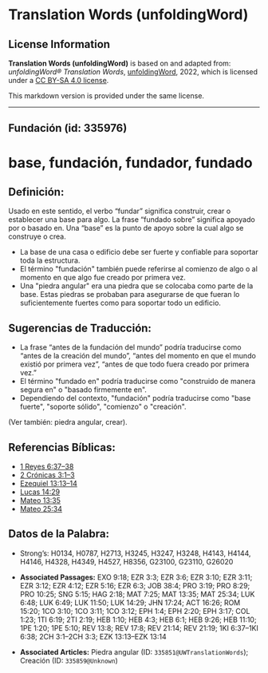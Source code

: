 # Translation Words (unfoldingWord)

## License Information

**Translation Words (unfoldingWord)** is based on and adapted from: _unfoldingWord® Translation Words_, [unfoldingWord](https://unfoldingword.org/utw), 2022, which is licensed under a [CC BY-SA 4.0 license](https://creativecommons.org/licenses/by-sa/4.0/legalcode.en).

This markdown version is provided under the same license.



--------------------------------

## Fundación (id: 335976)

base, fundación, fundador, fundado
==================================

Definición:
-----------

Usado en este sentido, el verbo “fundar” significa construir, crear o establecer una base para algo. La frase “fundado sobre” significa apoyado por o basado en. Una “base” es la punto de apoyo sobre la cual algo se construye o crea.

* La base de una casa o edificio debe ser fuerte y confiable para soportar toda la estructura.
* El término "fundación" también puede referirse al comienzo de algo o al momento en que algo fue creado por primera vez.
* Una "piedra angular" era una piedra que se colocaba como parte de la base. Estas piedras se probaban para asegurarse de que fueran lo suficientemente fuertes como para soportar todo un edificio.

Sugerencias de Traducción:
--------------------------

* La frase “antes de la fundación del mundo” podría traducirse como “antes de la creación del mundo”, “antes del momento en que el mundo existió por primera vez”, “antes de que todo fuera creado por primera vez.”
* El término "fundado en" podría traducirse como "construido de manera segura en" o "basado firmemente en".
* Dependiendo del contexto, "fundación" podría traducirse como "base fuerte", "soporte sólido", "comienzo" o "creación".

(Ver también: piedra angular, crear).

Referencias Bíblicas:
---------------------

* [1 Reyes 6:37–38](https://ref.ly/1Kgs6:37-1Kgs6:38)
* [2 Crónicas 3:1–3](https://ref.ly/2Chr3:1-2Chr3:3)
* [Ezequiel 13:13–14](https://ref.ly/Ezek13:13-Ezek13:14)
* [Lucas 14:29](https://ref.ly/Luke14:29)
* [Mateo 13:35](https://ref.ly/Matt13:35)
* [Mateo 25:34](https://ref.ly/Matt25:34)

Datos de la Palabra:
--------------------

* Strong’s: H0134, H0787, H2713, H3245, H3247, H3248, H4143, H4144, H4146, H4328, H4349, H4527, H8356, G23100, G23110, G26020

* **Associated Passages:** EXO 9:18; EZR 3:3; EZR 3:6; EZR 3:10; EZR 3:11; EZR 3:12; EZR 4:12; EZR 5:16; EZR 6:3; JOB 38:4; PRO 3:19; PRO 8:29; PRO 10:25; SNG 5:15; HAG 2:18; MAT 7:25; MAT 13:35; MAT 25:34; LUK 6:48; LUK 6:49; LUK 11:50; LUK 14:29; JHN 17:24; ACT 16:26; ROM 15:20; 1CO 3:10; 1CO 3:11; 1CO 3:12; EPH 1:4; EPH 2:20; EPH 3:17; COL 1:23; 1TI 6:19; 2TI 2:19; HEB 1:10; HEB 4:3; HEB 6:1; HEB 9:26; HEB 11:10; 1PE 1:20; 1PE 5:10; REV 13:8; REV 17:8; REV 21:14; REV 21:19; 1KI 6:37–1KI 6:38; 2CH 3:1–2CH 3:3; EZK 13:13–EZK 13:14
* **Associated Articles:** Piedra angular (ID: `335851@UWTranslationWords`); Creación (ID: `335859@Unknown`)

